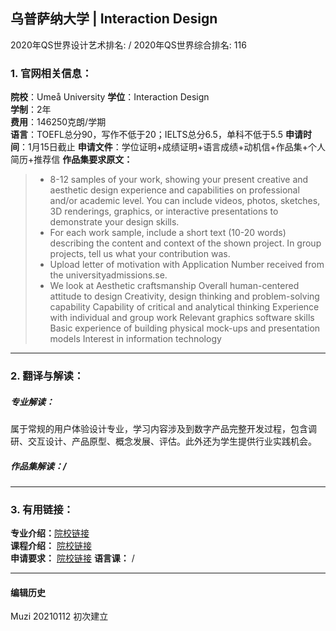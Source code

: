 ## 乌普萨纳大学 | Interaction Design

2020年QS世界设计艺术排名: /
2020年QS世界综合排名: 116  

### 1. 官网相关信息：

**院校**：Umeå University
**学位**：Interaction Design  
**学制**：2年  
**费用**：146250克朗/学期  
**语言**：TOEFL总分90，写作不低于20；IELTS总分6.5，单科不低于5.5
**申请时间**：1月15日截止
**申请文件**：学位证明+成绩证明+语言成绩+动机信+作品集+个人简历+推荐信
**作品集要求原文：**
> - 8-12 samples of your work, showing your present creative and aesthetic design experience and capabilities on professional and/or academic level. You can include videos, photos, sketches, 3D renderings, graphics, or interactive presentations to demonstrate your design skills.
> - For each work sample, include a short text (10-20 words) describing the content and context of the shown project. In group projects, tell us what your contribution was.
> - Upload letter of motivation with Application Number received from the universityadmissions.se.
> - We look at
Aesthetic craftsmanship
Overall human-centered attitude to design
Creativity, design thinking and problem-solving capability
Capability of critical and analytical thinking
Experience with individual and group work
Relevant graphics software skills
Basic experience of building physical mock-ups and presentation models
Interest in information technology


---

### 2. 翻译与解读：

##### 专业解读：
属于常规的用户体验设计专业，学习内容涉及到数字产品完整开发过程，包含调研、交互设计、产品原型、概念发展、评估。此外还为学生提供行业实践机会。

##### 作品集解读：/

---

### 3. 有用链接：

**专业介绍：**[院校链接](https://www.umu.se/en/education/master/masters-programme-in-interaction-design/)  
**课程介绍：** [院校链接](https://www.umu.se/en/education/master/masters-programme-in-interaction-design/)  
**申请要求：** [院校链接](https://www.umu.se/en/education/master/masters-programme-in-interaction-design/)
**语言课：** /

---


#### 编辑历史
Muzi 20210112 初次建立

